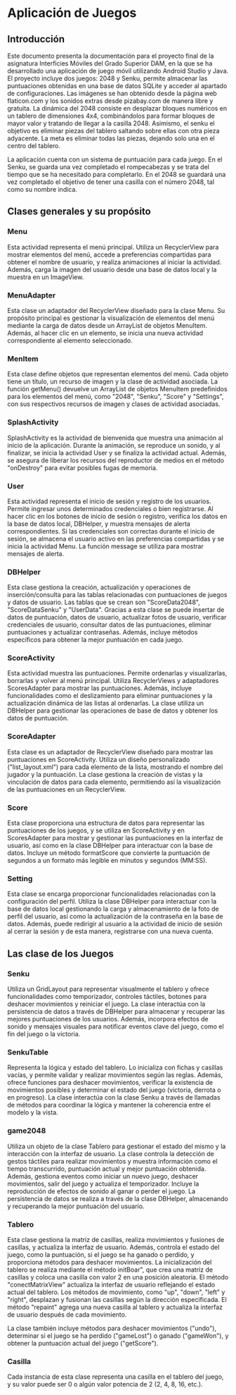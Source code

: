 # Aplicación de Juegos
## Introducción
Este documento presenta la documentación para el proyecto final de la asignatura Interficies Móviles del Grado Superior DAM, en la que se ha desarrollado una aplicación 
de juego móvil utilizando Android Studio y Java. 
El proyecto incluye dos juegos: 2048 y Senku, permite almacenar las puntuaciones obtenidas en una base de datos SQLite y acceder al apartado de configuraciones.
Las imágenes se han obtenido desde la página web flaticon.com y los sonidos extras desde pizabay.com de manera libre y gratuita.
La dinámica del 2048 consiste en desplazar bloques numéricos en un tablero de dimensiones 4x4, combinándolos para formar bloques de mayor valor y tratando de llegar a la casilla 2048.
Asimismo, el senku el objetivo es eliminar piezas del tablero saltando sobre ellas con otra pieza adyacente. La meta es eliminar todas las piezas, dejando solo una en el centro del tablero.

La aplicación cuenta con un sistema de puntuación para cada juego. En el Senku, se guarda una vez completado el rompecabezas y se trata del tiempo que se ha necesitado para completarlo. En el 2048 se guardará una vez completado el objetivo de tener una casilla con el número 2048, tal como su nombre indica.

## Clases generales y su propósito
### Menu
Esta actividad representa el menú principal. Utiliza un RecyclerView para mostrar elementos del menú, accede a preferencias compartidas para obtener el nombre de usuario, y realiza animaciones al iniciar la actividad. Además, carga la imagen del usuario desde una base de datos local y la muestra en un ImageView.

### MenuAdapter
Esta clase un adaptador del RecyclerView diseñado para la clase Menu. Su propósito principal es gestionar la visualización de elementos del menú mediante la carga de datos desde un ArrayList de objetos MenuItem. Además, al hacer clic en un elemento, se inicia una nueva actividad correspondiente al elemento seleccionado.

### MenItem
Esta clase define objetos que representan elementos del menú. Cada objeto tiene un título, un recurso de imagen y la clase de actividad asociada. La función getMenu() devuelve un ArrayList de objetos MenuItem predefinidos para los elementos del menú, como "2048", "Senku", "Score" y "Settings", con sus respectivos recursos de imagen y clases de actividad asociadas.

### SplashActivity
SplashActivity es la actividad de bienvenida que muestra una animación al inicio de la aplicación. Durante la animación, se reproduce un sonido, y al finalizar, se inicia la actividad User y se finaliza la actividad actual. Además, se asegura de liberar los recursos del reproductor de medios en el método "onDestroy" para evitar posibles fugas de memoria.

### User
Esta actividad representa el inicio de sesión y registro de los usuarios. Permite ingresar unos determinados credenciales o bien registrarse. Al hacer clic en los botones de inicio de sesión o registro, verifica los datos en la base de datos local, DBHelper, y muestra mensajes de alerta correspondientes. Si las credenciales son correctas durante el inicio de sesión, se almacena el usuario activo en las preferencias compartidas y se inicia la actividad Menu. La función message se utiliza para mostrar mensajes de alerta.

### DBHelper
Esta clase gestiona la creación, actualización y operaciones de inserción/consulta para las tablas relacionadas con puntuaciones de juegos y datos de usuario. 
Las tablas que se crean son "ScoreData2048", "ScoreDataSenku" y "UserData". Gracias a esta clase se puede insertar de datos de puntuación, datos de usuario, actualizar fotos de usuario, verificar credenciales de usuario, consultar datos de las puntuaciones, eliminar puntuaciones y actualizar contraseñas. Además, incluye métodos específicos para obtener la mejor puntuación en cada juego.

### ScoreActivity
Esta actividad muestra las puntuaciones. Permite ordenarlas y visualizarlas, borrarlas y volver al menú principal. Utiliza RecyclerViews y adaptadores ScoresAdapter para mostrar las puntuaciones. Además, incluye funcionalidades como el deslizamiento para eliminar puntuaciones y la actualización dinámica de las listas al ordenarlas. La clase utiliza un DBHelper para gestionar las operaciones de base de datos y obtener los datos de puntuación.

### ScoreAdapter
Esta clase es un adaptador de RecyclerView diseñado para mostrar las puntuaciones en ScoreActivity. Utiliza un diseño personalizado ("list_layout.xml") para cada elemento de la lista, mostrando el nombre del jugador y la puntuación. La clase gestiona la creación de vistas y la vinculación de datos para cada elemento, permitiendo así la visualización de las puntuaciones en un RecyclerView.

### Score
Esta clase proporciona una estructura de datos para representar las puntuaciones de los juegos, y se utiliza en ScoreActivity y en ScoresAdapter para mostrar y gestionar las puntuaciones en la interfaz de usuario, así como en la clase DBHelper para interactuar con la base de datos. Incluye un método formatScore que convierte la puntuación de segundos a un formato más legible en minutos y segundos (MM:SS). 

### Setting
Esta clase se encarga proporcionar funcionalidades relacionadas con la configuración del perfil. Utiliza la clase DBHelper para interactuar con la base de datos local gestionando la carga y almacenamiento de la foto de perfil del usuario, así como la actualización de la contraseña en la base de datos. Además, puede redirigir al usuario a la actividad de inicio de sesión al cerrar la sesión y de esta manera, registrarse con una nueva cuenta.

## Las clase de los Juegos
### Senku
Utiliza un GridLayout para representar visualmente el tablero y ofrece funcionalidades como temporizador, controles táctiles, botones para deshacer movimientos y reiniciar el juego. La clase interactúa con la persistencia de datos a través de DBHelper para almacenar y recuperar las mejores puntuaciones de los usuarios. Además, incorpora efectos de sonido y mensajes visuales para notificar eventos clave del juego, como el fin del juego o la victoria.

### SenkuTable
Representa la lógica y estado del tablero. Lo inicializa con fichas y casillas vacías, y permite validar y realizar movimientos según las reglas. Además, ofrece funciones para deshacer movimientos, verificar la existencia de movimientos posibles y determinar el estado del juego (victoria, derrota o en progreso). La clase interactúa con la clase Senku a través de llamadas de métodos para coordinar la lógica y mantener la coherencia entre el modelo y la vista.

### game2048
Utiliza un objeto de la clase Tablero para gestionar el estado del mismo y la interacción con la interfaz de usuario. La clase controla la detección de gestos táctiles para realizar movimientos y muestra información como el tiempo transcurrido, puntuación actual y mejor puntuación obtenida. 
Además, gestiona eventos como iniciar un nuevo juego, deshacer movimientos, salir del juego y actualiza el temporizador. 
Incluye la reproducción de efectos de sonido al ganar o perder el juego. La persistencia de datos se realiza a través de la clase DBHelper, almacenando y recuperando la mejor puntuación del usuario.

### Tablero
Esta clase gestiona la matriz de casillas, realiza movimientos y fusiones de casillas, y actualiza la interfaz de usuario. Además, controla el estado del juego, como la puntuación, si el juego se ha ganado o perdido, y proporciona métodos para deshacer movimientos.
La inicialización del tablero se realiza mediante el método initBoar", que crea una matriz de casillas y coloca una casilla con valor 2 en una posición aleatoria. El método "conectMatrixView" actualiza la interfaz de usuario reflejando el estado actual del tablero.
Los métodos de movimiento, como "up", "down", "left" y "right", desplazan y fusionan las casillas según la dirección especificada. El método "repaint" agrega una nueva casilla al tablero y actualiza la interfaz de usuario después de cada movimiento.

La clase también incluye métodos para deshacer movimientos ("undo"), determinar si el juego se ha perdido ("gameLost") o ganado ("gameWon"), y obtener la puntuación actual del juego ("getScore").

### Casilla
Cada instancia de esta clase representa una casilla en el tablero del juego, y su valor puede ser 0 o algún valor potencia de 2 (2, 4, 8, 16, etc.).

